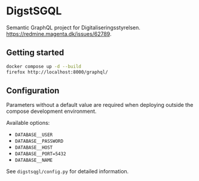 # DigstSGQL

Semantic GraphQL project for Digitaliseringsstyrelsen.
<https://redmine.magenta.dk/issues/62789>.

## Getting started

```sh
docker compose up -d --build
firefox http://localhost:8000/graphql/
```

## Configuration

Parameters without a default value are required when deploying outside the
compose development environment.

Available options:

- `DATABASE__USER`
- `DATABASE__PASSWORD`
- `DATABASE__HOST`
- `DATABASE__PORT=5432`
- `DATABASE__NAME`

See `digstsqgl/config.py` for detailed information.

